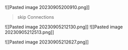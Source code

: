 ![[Pasted image 20230905200910.png]]
> skip Connections


![[Pasted image 20230905212130.png]]
![[Pasted image 20230905212513.png]]

![[Pasted image 20230905212627.png]]